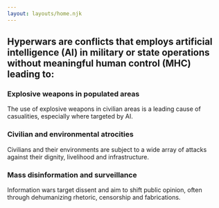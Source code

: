```yaml
---
layout: layouts/home.njk
---
```


## Hyperwars are conflicts that employs artificial intelligence (AI) in military or state operations without meaningful human control (MHC) leading to:

<div class="row">
<div class="col">

### Explosive weapons in populated areas
The use of explosive weapons in civilian areas is a leading cause of casualities, especially where targeted by AI.

</div>
<div class="col">

### Civilian and environmental atrocities
Civilians and their environments are subject to a wide array of attacks against their dignity, livelihood and infrastructure.

</div>
<div class="col">

### Mass disinformation and surveillance
Information wars target dissent and aim to shift public opinion, often through dehumanizing rhetoric, censorship and fabrications.

</div>
</div>
